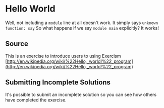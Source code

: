 # Hello World

Well, not including a `module` line at all doesn't work.
It simply says `unknown function: say`
So what happens if we say `module main` explicitly?
It works!

## Source

This is an exercise to introduce users to using Exercism [http://en.wikipedia.org/wiki/%22Hello,_world!%22_program](http://en.wikipedia.org/wiki/%22Hello,_world!%22_program)

## Submitting Incomplete Solutions
It's possible to submit an incomplete solution so you can see how others have completed the exercise.
